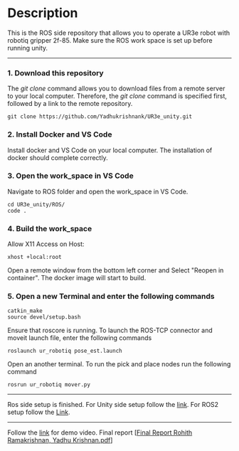# Description

This is the ROS side repository that allows you to operate a UR3e robot with robotiq gripper 2f-85. Make sure the ROS work space is set up before running unity.

------

### 1. Download this repository

The _git clone_ command allows you to download files from a remote server to your local computer. Therefore, the _git clone_ command is specified first, followed by a link to the remote repository.

    git clone https://github.com/Yadhukrishnank/UR3e_unity.git    

### 2. Install Docker and VS Code

Install docker and VS Code on your local computer.
The installation of docker should complete correctly.

### 3. Open the work_space in VS Code 

Navigate to ROS folder and open the work_space in VS Code.

    cd UR3e_unity/ROS/
    code .
     
### 4. Build the work_space

Allow X11 Access on Host:

    xhost +local:root

Open a remote window from the bottom left corner and Select "Reopen in container". The docker image will start to build.
    
### 5. Open a new Terminal and enter the following commands

    catkin_make
    source devel/setup.bash
Ensure that roscore is running.
To launch the ROS-TCP connector and moveit launch file, enter the following commands

    roslaunch ur_robotiq pose_est.launch

Open an another terminal.
To run the pick and place nodes run the following command

    rosrun ur_robotiq mover.py
------

Ros side setup is finished.
For Unity side setup follow the [link](https://github.com/Rohithramkrish11/UR3e-Unity-WS.git). 
For ROS2 setup follow the [Link](https://github.com/Yadhukrishnank/ur3e.git).

------
Follow the [link](https://www.linkedin.com/posts/yadhu--k_robotics-augmentedreality-automation-activity-7297351695641042945-z-uY?utm_source=share&utm_medium=member_desktop&rcm=ACoAAC39nR0BLYzGvcNugtscMUJ05hJd5ob5Fp0) for demo video.
Final report [[Final Report Rohith Ramakrishnan, Yadhu Krishnan.pdf](https://github.com/user-attachments/files/21532552/Final.Report.Rohith.Ramakrishnan.Yadhu.Krishnan.pdf)]
